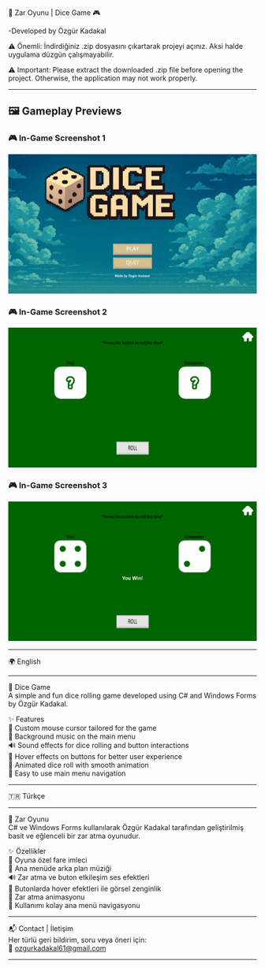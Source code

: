 🎲 Zar Oyunu | Dice Game 🎮 

-Developed by Özgür Kadakal

⚠️ Önemli: İndirdiğiniz .zip dosyasını çıkartarak projeyi açınız. Aksi halde uygulama düzgün çalışmayabilir.

⚠️ Important: Please extract the downloaded .zip file before opening the project. Otherwise, the application may not work properly.

---

## 🖼️ Gameplay Previews

### 🎮 In-Game Screenshot 1
![InGame1](dicegame/ScreenShots/ingame1.png)

### 🎮 In-Game Screenshot 2
![InGame2](dicegame/ScreenShots/ingame2.png)

### 🎮 In-Game Screenshot 3
![InGame3](dicegame/ScreenShots/ingame3.png)

---

🌍 English  

---

🎲 Dice Game  
A simple and fun dice rolling game developed using C# and Windows Forms by Özgür Kadakal.

✨ Features  
🎯 Custom mouse cursor tailored for the game  
🎵 Background music on the main menu  
🔊 Sound effects for dice rolling and button interactions  
🎨 Hover effects on buttons for better user experience  
🎲 Animated dice roll with smooth animation  
🔄 Easy to use main menu navigation  

---

🇹🇷 Türkçe  

---

🎲 Zar Oyunu  
C# ve Windows Forms kullanılarak Özgür Kadakal tarafından geliştirilmiş basit ve eğlenceli bir zar atma oyunudur.

✨ Özellikler  
🎯 Oyuna özel fare imleci  
🎵 Ana menüde arka plan müziği  
🔊 Zar atma ve buton etkileşim ses efektleri  
🎨 Butonlarda hover efektleri ile görsel zenginlik  
🎲 Zar atma animasyonu  
🔄 Kullanımı kolay ana menü navigasyonu  

---

📬 Contact | İletişim  
Her türlü geri bildirim, soru veya öneri için:  
📧 ozgurkadakal61@gmail.com  

---
